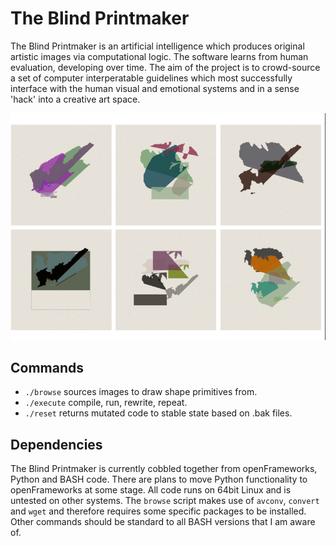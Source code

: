 # The Blind Printmaker

The Blind Printmaker is an artificial intelligence which produces original artistic images via computational logic. The software learns from human evaluation, developing over time. The aim of the project is to crowd-source a set of computer interperatable guidelines which most successfully interface with the human visual and emotional systems and in a sense 'hack' into a creative art space.

![The Blind Printmaker](theblindprintmaker.png?raw=true)

## Commands
- ```./browse``` sources images to draw shape primitives from.
- ```./execute``` compile, run, rewrite, repeat.
- ```./reset``` returns mutated code to stable state based on .bak files.

## Dependencies
The Blind Printmaker is currently cobbled together from openFrameworks, Python and BASH code. There are plans to move Python functionality to openFrameworks at some stage.
All code runs on 64bit Linux and is untested on other systems.
The ```browse``` script makes use of ```avconv```, ```convert``` and ```wget``` and therefore requires some specific packages to be installed. Other commands should be standard to all BASH versions that I am aware of.


